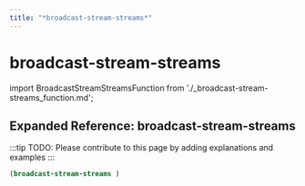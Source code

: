 ```yaml
---
title: "*broadcast-stream-streams*"
---
```


# broadcast-stream-streams

import BroadcastStreamStreamsFunction from './_broadcast-stream-streams_function.md';

<BroadcastStreamStreamsFunction />

## Expanded Reference: broadcast-stream-streams

:::tip
TODO: Please contribute to this page by adding explanations and examples
:::

```lisp
(broadcast-stream-streams )
```
